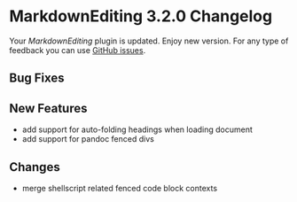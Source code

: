 # MarkdownEditing 3.2.0 Changelog

Your _MarkdownEditing_ plugin is updated. Enjoy new version. For any type of
feedback you can use [GitHub issues][issues].

## Bug Fixes

## New Features

* add support for auto-folding headings when loading document
* add support for pandoc fenced divs

## Changes

* merge shellscript related fenced code block contexts

[issues]: https://github.com/SublimeText-Markdown/MarkdownEditing/issues
